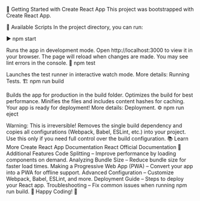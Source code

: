 🚀 Getting Started with Create React App
This project was bootstrapped with Create React App.

📜 Available Scripts
In the project directory, you can run:

▶️ npm start

Runs the app in development mode.
Open http://localhost:3000 to view it in your browser.
The page will reload when changes are made.
You may see lint errors in the console.
🧪 npm test

Launches the test runner in interactive watch mode.
More details: Running Tests.
🏗️ npm run build

Builds the app for production in the build folder.
Optimizes the build for best performance.
Minifies the files and includes content hashes for caching.
Your app is ready for deployment!
More details: Deployment.
⚙️ npm run eject

Warning: This is irreversible!
Removes the single build dependency and copies all configurations (Webpack, Babel, ESLint, etc.) into your project.
Use this only if you need full control over the build configuration.
📚 Learn More
Create React App Documentation
React Official Documentation
🔀 Additional Features
Code Splitting – Improve performance by loading components on demand.
Analyzing Bundle Size – Reduce bundle size for faster load times.
Making a Progressive Web App (PWA) – Convert your app into a PWA for offline support.
Advanced Configuration – Customize Webpack, Babel, ESLint, and more.
Deployment Guide – Steps to deploy your React app.
Troubleshooting – Fix common issues when running npm run build.
🎉 Happy Coding! 🚀
